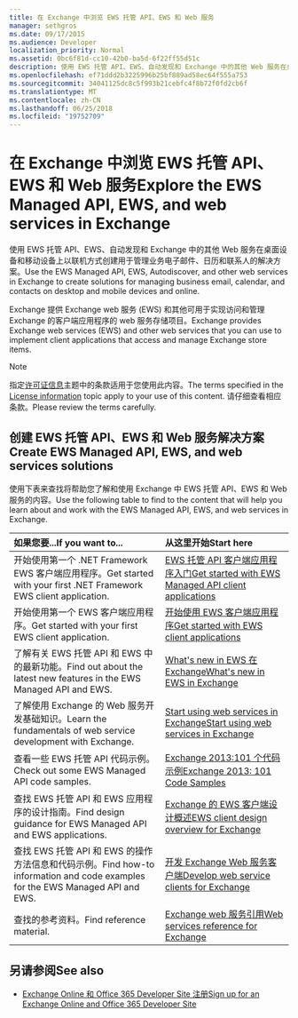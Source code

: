 ```yaml
---
title: 在 Exchange 中浏览 EWS 托管 API、EWS 和 Web 服务
manager: sethgros
ms.date: 09/17/2015
ms.audience: Developer
localization_priority: Normal
ms.assetid: 0bc6f81d-cc10-42b0-ba5d-6f22ff55d51c
description: 使用 EWS 托管 API、EWS、自动发现和 Exchange 中的其他 Web 服务在桌面设备和移动设备上以联机方式创建用于管理业务电子邮件、日历和联系人的解决方案。
ms.openlocfilehash: ef71ddd2b3225996b25bf889ad58ec64f555a753
ms.sourcegitcommit: 34041125dc8c5f993b21cebfc4f8b72f0fd2cb6f
ms.translationtype: MT
ms.contentlocale: zh-CN
ms.lasthandoff: 06/25/2018
ms.locfileid: "19752709"
---
```

# <a name="explore-the-ews-managed-api-ews-and-web-services-in-exchange"></a><span data-ttu-id="0f41b-103">在 Exchange 中浏览 EWS 托管 API、EWS 和 Web 服务</span><span class="sxs-lookup"><span data-stu-id="0f41b-103">Explore the EWS Managed API, EWS, and web services in Exchange</span></span>

<span data-ttu-id="0f41b-104">使用 EWS 托管 API、EWS、自动发现和 Exchange 中的其他 Web 服务在桌面设备和移动设备上以联机方式创建用于管理业务电子邮件、日历和联系人的解决方案。</span><span class="sxs-lookup"><span data-stu-id="0f41b-104">Use the EWS Managed API, EWS, Autodiscover, and other web services in Exchange to create solutions for managing business email, calendar, and contacts on desktop and mobile devices and online.</span></span> 
  
<span data-ttu-id="0f41b-105">Exchange 提供 Exchange web 服务 (EWS) 和其他可用于实现访问和管理 Exchange 的客户端应用程序的 web 服务存储项目。</span><span class="sxs-lookup"><span data-stu-id="0f41b-105">Exchange provides Exchange web services (EWS) and other web services that you can use to implement client applications that access and manage Exchange store items.</span></span>
  
> [!NOTE]
> <span data-ttu-id="0f41b-106">指定[许可证信息](license-information.md)主题中的条款适用于您使用此内容。</span><span class="sxs-lookup"><span data-stu-id="0f41b-106">The terms specified in the [License information](license-information.md) topic apply to your use of this content.</span></span> <span data-ttu-id="0f41b-107">请仔细查看相应条款。</span><span class="sxs-lookup"><span data-stu-id="0f41b-107">Please review the terms carefully.</span></span> 
  
## <a name="create-ews-managed-api-ews-and-web-services-solutions"></a><span data-ttu-id="0f41b-108">创建 EWS 托管 API、EWS 和 Web 服务解决方案</span><span class="sxs-lookup"><span data-stu-id="0f41b-108">Create EWS Managed API, EWS, and web services solutions</span></span>

<span data-ttu-id="0f41b-109">使用下表来查找将帮助您了解和使用 Exchange 中 EWS 托管 API、EWS 和 Web 服务的内容。</span><span class="sxs-lookup"><span data-stu-id="0f41b-109">Use the following table to find to the content that will help you learn about and work with the EWS Managed API, EWS, and web services in Exchange.</span></span>
  
|<span data-ttu-id="0f41b-110">如果您要...</span><span class="sxs-lookup"><span data-stu-id="0f41b-110">If you want to...</span></span>|<span data-ttu-id="0f41b-111">从这里开始</span><span class="sxs-lookup"><span data-stu-id="0f41b-111">Start here</span></span>|
|:-----|:-----|
|<span data-ttu-id="0f41b-112">开始使用第一个 .NET Framework EWS 客户端应用程序。</span><span class="sxs-lookup"><span data-stu-id="0f41b-112">Get started with your first .NET Framework EWS client application.</span></span>  <br/> |[<span data-ttu-id="0f41b-113">EWS 托管 API 客户端应用程序入门</span><span class="sxs-lookup"><span data-stu-id="0f41b-113">Get started with EWS Managed API client applications</span></span>](get-started-with-ews-managed-api-client-applications.md) <br/> |
|<span data-ttu-id="0f41b-114">开始使用第一个 EWS 客户端应用程序。</span><span class="sxs-lookup"><span data-stu-id="0f41b-114">Get started with your first EWS client application.</span></span>  <br/> |[<span data-ttu-id="0f41b-115">开始使用 EWS 客户端应用程序</span><span class="sxs-lookup"><span data-stu-id="0f41b-115">Get started with EWS client applications</span></span>](get-started-with-ews-client-applications.md) <br/> |
|<span data-ttu-id="0f41b-116">了解有关 EWS 托管 API 和 EWS 中的最新功能。</span><span class="sxs-lookup"><span data-stu-id="0f41b-116">Find out about the latest new features in the EWS Managed API and EWS.</span></span>  <br/> |[<span data-ttu-id="0f41b-117">What's new in EWS 在 Exchange</span><span class="sxs-lookup"><span data-stu-id="0f41b-117">What's new in EWS in Exchange</span></span>](whats-new-in-ews-and-other-web-services-in-exchange.md) <br/> |
|<span data-ttu-id="0f41b-118">了解使用 Exchange 的 Web 服务开发基础知识。</span><span class="sxs-lookup"><span data-stu-id="0f41b-118">Learn the fundamentals of web service development with Exchange.</span></span>  <br/> |[<span data-ttu-id="0f41b-119">Start using web services in Exchange</span><span class="sxs-lookup"><span data-stu-id="0f41b-119">Start using web services in Exchange</span></span>](start-using-web-services-in-exchange.md) <br/> |
|<span data-ttu-id="0f41b-120">查看一些 EWS 托管 API 代码示例。</span><span class="sxs-lookup"><span data-stu-id="0f41b-120">Check out some EWS Managed API code samples.</span></span>  <br/> |[<span data-ttu-id="0f41b-121">Exchange 2013:101 个代码示例</span><span class="sxs-lookup"><span data-stu-id="0f41b-121">Exchange 2013: 101 Code Samples</span></span>](http://code.msdn.microsoft.com/exchange/Exchange-2013-101-Code-3c38582c) <br/> |
|<span data-ttu-id="0f41b-122">查找 EWS 托管 API 和 EWS 应用程序的设计指南。</span><span class="sxs-lookup"><span data-stu-id="0f41b-122">Find design guidance for EWS Managed API and EWS applications.</span></span>  <br/> |[<span data-ttu-id="0f41b-123">Exchange 的 EWS 客户端设计概述</span><span class="sxs-lookup"><span data-stu-id="0f41b-123">EWS client design overview for Exchange</span></span>](ews-client-design-overview-for-exchange.md) <br/> |
|<span data-ttu-id="0f41b-124">查找 EWS 托管 API 和 EWS 的操作方法信息和代码示例。</span><span class="sxs-lookup"><span data-stu-id="0f41b-124">Find how-to information and code examples for the EWS Managed API and EWS.</span></span>  <br/> |[<span data-ttu-id="0f41b-125">开发 Exchange Web 服务客户端</span><span class="sxs-lookup"><span data-stu-id="0f41b-125">Develop web service clients for Exchange</span></span>](develop-web-service-clients-for-exchange.md) <br/> |
|<span data-ttu-id="0f41b-126">查找的参考资料。</span><span class="sxs-lookup"><span data-stu-id="0f41b-126">Find reference material.</span></span>  <br/> |[<span data-ttu-id="0f41b-127">Exchange web 服务引用</span><span class="sxs-lookup"><span data-stu-id="0f41b-127">Web services reference for Exchange</span></span>](../web-service-reference/web-services-reference-for-exchange.md) <br/> |
   
## <a name="see-also"></a><span data-ttu-id="0f41b-128">另请参阅</span><span class="sxs-lookup"><span data-stu-id="0f41b-128">See also</span></span>
    
- [<span data-ttu-id="0f41b-129">Exchange Online 和 Office 365 Developer Site 注册</span><span class="sxs-lookup"><span data-stu-id="0f41b-129">Sign up for an Exchange Online and Office 365 Developer Site</span></span>](https://docs.microsoft.com/zh-cn/sharepoint/dev/sp-add-ins/set-up-a-development-environment-for-sharepoint-add-ins-on-office-365)
    


